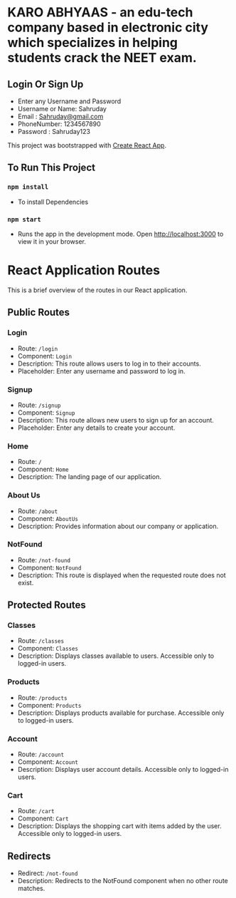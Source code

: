 # KARO ABHYAAS - an edu-tech company based in electronic city which specializes in helping students crack the NEET exam.

## Login Or Sign Up

- Enter any Username and Password
- Username or Name: Sahruday
- Email : Sahruday@gmail.com
- PhoneNumber: 1234567890
- Password : Sahruday123

This project was bootstrapped with [Create React App](https://github.com/facebook/create-react-app).

## To Run This Project

### `npm install`

- To install Dependencies

### `npm start`

- Runs the app in the development mode.
  Open [http://localhost:3000](http://localhost:3000) to view it in your browser.

# React Application Routes

This is a brief overview of the routes in our React application.

## Public Routes

### Login

- Route: `/login`
- Component: `Login`
- Description: This route allows users to log in to their accounts.
- Placeholder: Enter any username and password to log in.

### Signup

- Route: `/signup`
- Component: `Signup`
- Description: This route allows new users to sign up for an account.
- Placeholder: Enter any details to create your account.

### Home

- Route: `/`
- Component: `Home`
- Description: The landing page of our application.

### About Us

- Route: `/about`
- Component: `AboutUs`
- Description: Provides information about our company or application.

### NotFound

- Route: `/not-found`
- Component: `NotFound`
- Description: This route is displayed when the requested route does not exist.

## Protected Routes

### Classes

- Route: `/classes`
- Component: `Classes`
- Description: Displays classes available to users. Accessible only to logged-in users.

### Products

- Route: `/products`
- Component: `Products`
- Description: Displays products available for purchase. Accessible only to logged-in users.

### Account

- Route: `/account`
- Component: `Account`
- Description: Displays user account details. Accessible only to logged-in users.

### Cart

- Route: `/cart`
- Component: `Cart`
- Description: Displays the shopping cart with items added by the user. Accessible only to logged-in users.

## Redirects

- Redirect: `/not-found`
- Description: Redirects to the NotFound component when no other route matches.
